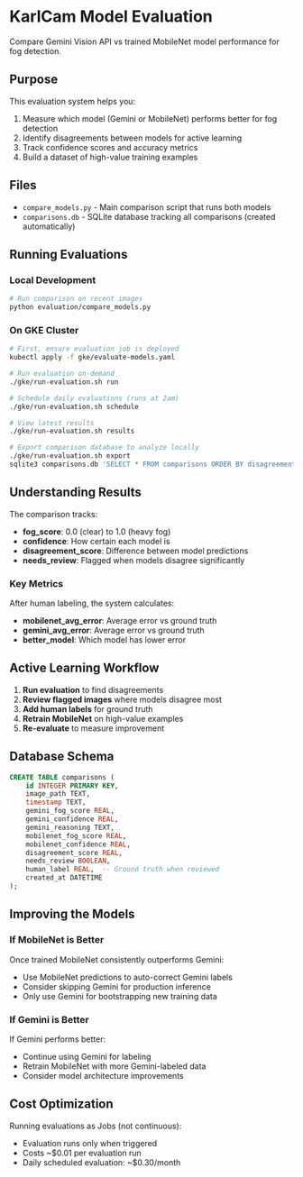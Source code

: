 # KarlCam Model Evaluation

Compare Gemini Vision API vs trained MobileNet model performance for fog detection.

## Purpose

This evaluation system helps you:
1. Measure which model (Gemini or MobileNet) performs better for fog detection
2. Identify disagreements between models for active learning
3. Track confidence scores and accuracy metrics
4. Build a dataset of high-value training examples

## Files

- `compare_models.py` - Main comparison script that runs both models
- `comparisons.db` - SQLite database tracking all comparisons (created automatically)

## Running Evaluations

### Local Development

```bash
# Run comparison on recent images
python evaluation/compare_models.py
```

### On GKE Cluster

```bash
# First, ensure evaluation job is deployed
kubectl apply -f gke/evaluate-models.yaml

# Run evaluation on-demand
./gke/run-evaluation.sh run

# Schedule daily evaluations (runs at 2am)
./gke/run-evaluation.sh schedule

# View latest results
./gke/run-evaluation.sh results

# Export comparison database to analyze locally
./gke/run-evaluation.sh export
sqlite3 comparisons.db 'SELECT * FROM comparisons ORDER BY disagreement_score DESC LIMIT 10'
```

## Understanding Results

The comparison tracks:
- **fog_score**: 0.0 (clear) to 1.0 (heavy fog)
- **confidence**: How certain each model is
- **disagreement_score**: Difference between model predictions
- **needs_review**: Flagged when models disagree significantly

### Key Metrics

After human labeling, the system calculates:
- **mobilenet_avg_error**: Average error vs ground truth
- **gemini_avg_error**: Average error vs ground truth
- **better_model**: Which model has lower error

## Active Learning Workflow

1. **Run evaluation** to find disagreements
2. **Review flagged images** where models disagree most
3. **Add human labels** for ground truth
4. **Retrain MobileNet** on high-value examples
5. **Re-evaluate** to measure improvement

## Database Schema

```sql
CREATE TABLE comparisons (
    id INTEGER PRIMARY KEY,
    image_path TEXT,
    timestamp TEXT,
    gemini_fog_score REAL,
    gemini_confidence REAL,
    gemini_reasoning TEXT,
    mobilenet_fog_score REAL,
    mobilenet_confidence REAL,
    disagreement_score REAL,
    needs_review BOOLEAN,
    human_label REAL,  -- Ground truth when reviewed
    created_at DATETIME
);
```

## Improving the Models

### If MobileNet is Better
Once trained MobileNet consistently outperforms Gemini:
- Use MobileNet predictions to auto-correct Gemini labels
- Consider skipping Gemini for production inference
- Only use Gemini for bootstrapping new training data

### If Gemini is Better
If Gemini performs better:
- Continue using Gemini for labeling
- Retrain MobileNet with more Gemini-labeled data
- Consider model architecture improvements

## Cost Optimization

Running evaluations as Jobs (not continuous):
- Evaluation runs only when triggered
- Costs ~$0.01 per evaluation run
- Daily scheduled evaluation: ~$0.30/month